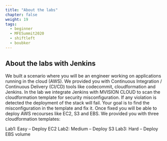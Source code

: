 ```yaml
---
title: "About the labs"
chapter: false
weight: 19
tags:
  - beginner
  - MFESummit2020
  - shiftleft
  - boubker
---
```

## About the labs with Jenkins

We built a scenario where you will be an engineer working on applications running in the cloud (AWS). We provided you with Continuous Integration / Continuous Delivery (CI/CD) tools like codecommit, cloudformation and Jenkins. In the lab we integrate Jenkins with MVISION CLOUD to scan the cloudformation template for security misconfiguration. If any violation is detected the deployment of the stack will fail. Your goal is to find the misconfiguration in the template and fix it. Once fixed you will be able to deploy AWS recourses like EC2, S3 and EBS.
We provided you with three cloudformation templates:

Lab1:  Easy – Deploy EC2
Lab2:  Medium – Deploy S3
Lab3:  Hard – Deploy EBS volume



 
